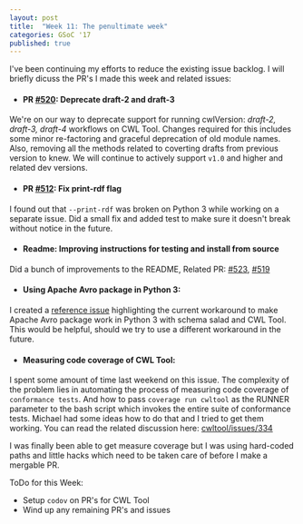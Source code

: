 ```yaml
---
layout: post
title:  "Week 11: The penultimate week"
categories: GSoC '17
published: true
---
```


I've been continuing my efforts to reduce the existing issue backlog. I will briefly dicuss the PR's I made this week and related issues:

-  #### PR [#520](https://github.com/common-workflow-language/cwltool/pull/520): Deprecate draft-2 and draft-3


We're on our way to deprecate support for running cwlVersion: _draft-2, draft-3, draft-4_ workflows on CWL Tool. Changes required for this includes some minor re-factoring and graceful deprecation of old module names. Also, removing all the methods related to coverting drafts from previous version to knew. We will continue to actively support ``v1.0`` and higher and related dev versions.

- #### PR [#512](https://github.com/common-workflow-language/cwltool/pull/512): Fix print-rdf flag

I found out that ``--print-rdf`` was broken on Python 3 while working on a separate issue. Did a small fix and added test to make sure it doesn't break without notice in the future.

- #### Readme: Improving instructions for testing and install from source

Did a bunch of improvements to the README, Related PR: [#523](https://github.com/common-workflow-language/cwltool/pull/523), [#519](https://github.com/common-workflow-language/cwltool/pull/519)

- #### Using Apache Avro package in Python 3:

I created a [reference issue](https://github.com/common-workflow-language/cwltool/issues/524) highlighting the current workaround to make Apache Avro package work in Python 3 with schema salad and CWL Tool. This would be helpful, should we try to use a different workaround in the future.

- #### Measuring code coverage of CWL Tool:

I spent some amount of time last weekend on this issue. The complexity of the problem lies in automating the process of measuring code coverage of ``conformance tests``. And how to pass ``coverage run cwltool`` as the RUNNER parameter to the bash script which invokes the entire suite of conformance tests. Michael had some ideas how to do that and I tried to get them working. You can read the related discussion here: [cwltool/issues/334](https://github.com/common-workflow-language/cwltool/issues/334)

I was finally been able to get measure coverage but I was using hard-coded paths and little hacks which need to be taken care of before I make a mergable PR.

ToDo for this Week:

- Setup ``codov`` on PR's for CWL Tool
- Wind up any remaining PR's and issues
